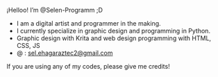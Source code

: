 ¡Helloo! I’m @Selen-Programm ;D

- I am a digital artist and programmer in the making.
- I currently specialize in graphic design and programming in Python.
- Graphic design with Krita and web design programming with HTML, CSS, JS
- @ : sel.ehagaraztec2@gmail.com


If you are using any of my codes, please give me credits!
